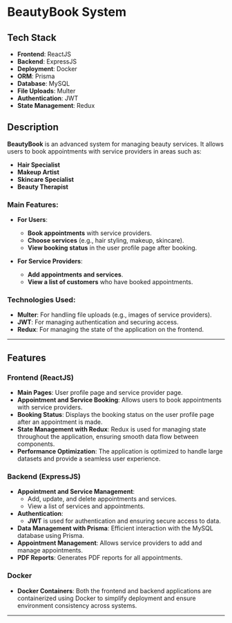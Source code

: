 # BeautyBook System 

## Tech Stack

- **Frontend**: ReactJS
- **Backend**: ExpressJS
- **Deployment**: Docker
- **ORM**: Prisma
- **Database**: MySQL
- **File Uploads**: Multer
- **Authentication**: JWT
- **State Management**: Redux

## Description

**BeautyBook** is an advanced system for managing beauty services. It allows users to book appointments with service providers in areas such as:

- **Hair Specialist**
- **Makeup Artist**
- **Skincare Specialist**
- **Beauty Therapist**

### Main Features:

- **For Users**: 
  - **Book appointments** with service providers.
  - **Choose services** (e.g., hair styling, makeup, skincare).
  - **View booking status** in the user profile page after booking.

- **For Service Providers**:
  - **Add appointments and services**.
  - **View a list of customers** who have booked appointments.

### Technologies Used:
- **Multer**: For handling file uploads (e.g., images of service providers).
- **JWT**: For managing authentication and securing access.
- **Redux**: For managing the state of the application on the frontend.

---

## Features

### Frontend (ReactJS)
- **Main Pages**: User profile page and service provider page.
- **Appointment and Service Booking**: Allows users to book appointments with service providers.
- **Booking Status**: Displays the booking status on the user profile page after an appointment is made.
- **State Management with Redux**: Redux is used for managing state throughout the application, ensuring smooth data flow between components.
- **Performance Optimization**: The application is optimized to handle large datasets and provide a seamless user experience.

### Backend (ExpressJS)
- **Appointment and Service Management**:
  - Add, update, and delete appointments and services.
  - View a list of services and appointments.
- **Authentication**:
  - **JWT** is used for authentication and ensuring secure access to data.
- **Data Management with Prisma**: Efficient interaction with the MySQL database using Prisma.
- **Appointment Management**: Allows service providers to add and manage appointments.
- **PDF Reports**: Generates PDF reports for all appointments.

### Docker
- **Docker Containers**: Both the frontend and backend applications are containerized using Docker to simplify deployment and ensure environment consistency across systems.

---
